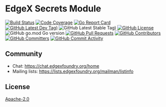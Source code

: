 # EdgeX Secrets Module
[![Build Status](https://jenkins.edgexfoundry.org/view/EdgeX%20Foundry%20Project/job/edgexfoundry/job/go-mod-secrets/job/master/badge/icon)](https://jenkins.edgexfoundry.org/view/EdgeX%20Foundry%20Project/job/edgexfoundry/job/go-mod-secrets/job/master/) [![Code Coverage](https://codecov.io/gh/edgexfoundry/go-mod-secrets/branch/master/graph/badge.svg?token=KrqJoby1fK)](https://codecov.io/gh/edgexfoundry/go-mod-secrets) [![Go Report Card](https://goreportcard.com/badge/github.com/edgexfoundry/go-mod-secrets)](https://goreportcard.com/report/github.com/edgexfoundry/go-mod-secrets) [![GitHub Latest Dev Tag)](https://img.shields.io/github/v/tag/edgexfoundry/go-mod-secrets?include_prereleases&sort=semver&label=latest-dev)](https://github.com/edgexfoundry/go-mod-secrets/tags) ![GitHub Latest Stable Tag)](https://img.shields.io/github/v/tag/edgexfoundry/go-mod-secrets?sort=semver&label=latest-stable) [![GitHub License](https://img.shields.io/github/license/edgexfoundry/go-mod-secrets)](https://choosealicense.com/licenses/apache-2.0/) ![GitHub go.mod Go version](https://img.shields.io/github/go-mod/go-version/edgexfoundry/go-mod-secrets) [![GitHub Pull Requests](https://img.shields.io/github/issues-pr-raw/edgexfoundry/go-mod-secrets)](https://github.com/edgexfoundry/go-mod-secrets/pulls) [![GitHub Contributors](https://img.shields.io/github/contributors/edgexfoundry/go-mod-secrets)](https://github.com/edgexfoundry/go-mod-secrets/contributors) [![GitHub Committers](https://img.shields.io/badge/team-committers-green)](https://github.com/orgs/edgexfoundry/teams/go-mod-secrets-committers/members) [![GitHub Commit Activity](https://img.shields.io/github/commit-activity/m/edgexfoundry/go-mod-secrets)](https://github.com/edgexfoundry/go-mod-secrets/commits)
 
## Community
- Chat: https://chat.edgexfoundry.org/home
- Mailing lists: https://lists.edgexfoundry.org/mailman/listinfo

## License
[Apache-2.0](LICENSE)
